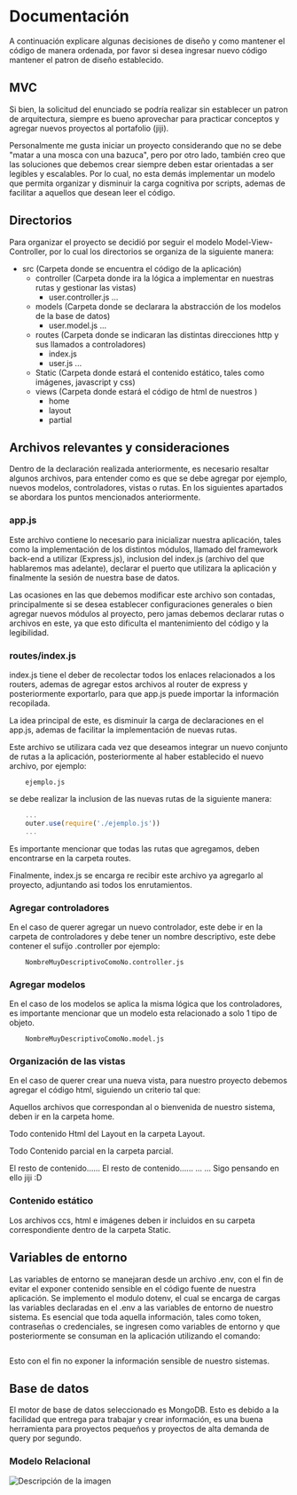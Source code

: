 # Documentación
A continuación explicare algunas decisiones de diseño y como mantener el código de manera ordenada, por favor si desea ingresar nuevo código mantener el patron de diseño establecido.

## MVC
Si bien, la solicitud del enunciado se podría realizar sin establecer un patron de arquitectura, siempre es bueno aprovechar para practicar conceptos y agregar nuevos proyectos al portafolio (jiji).

Personalmente me gusta iniciar un proyecto considerando que no se debe "matar a una mosca con una bazuca", pero por otro lado, también creo que las soluciones que debemos crear siempre deben estar orientadas a ser legibles y escalables. Por lo cual, no esta demás implementar un modelo que permita organizar y disminuir la carga cognitiva por scripts, ademas de facilitar a aquellos que desean leer el código.

## Directorios
Para organizar el proyecto se decidió por seguir el modelo Model-View-Controller, por lo cual los directorios se organiza de la siguiente manera:

* src (Carpeta donde se encuentra el código de la aplicación)
    * controller (Carpeta donde ira la lógica a implementar en nuestras rutas y gestionar las vistas)
        * user.controller.js
        ...
    * models (Carpeta donde se declarara la abstracción de los modelos de la base de datos)
        * user.model.js
        ...
    * routes (Carpeta donde se indicaran las distintas direcciones http y sus llamados a controladores)
        * index.js
        * user.js
        ...
    * Static (Carpeta donde estará el contenido estático, tales como imágenes, javascript y css)
    * views (Carpeta donde estará el código de html de nuestros )
        * home 
        * layout
        * partial
            

## Archivos relevantes y consideraciones
Dentro de la declaración realizada anteriormente, es necesario resaltar algunos archivos, para entender como es que se debe agregar por ejemplo, nuevos modelos, controladores, vistas o rutas.
En los siguientes apartados se abordara los puntos mencionados anteriormente.

### app.js
Este archivo contiene lo necesario para inicializar nuestra aplicación, tales como la implementación de los distintos módulos, llamado del framework back-end a utilizar (Express.js), inclusion del index.js (archivo del que hablaremos mas adelante), declarar el puerto que utilizara la aplicación y finalmente la sesión de nuestra base de datos.

Las ocasiones en las que debemos modificar este archivo son contadas, principalmente si se desea establecer configuraciones generales o bien agregar nuevos módulos al proyecto, pero jamas debemos declarar rutas o archivos en este, ya que esto dificulta el mantenimiento del código y la legibilidad.

### routes/index.js
index.js tiene el deber de recolectar todos los enlaces relacionados a los routers, ademas de agregar estos archivos al router de express y posteriormente exportarlo, para que app.js puede importar la información recopilada.

La idea principal de este, es disminuir la carga de declaraciones en el app.js, ademas de facilitar la implementación de nuevas rutas.

Este archivo se utilizara cada vez que deseamos integrar un nuevo conjunto de rutas a la aplicación, posteriormente al haber establecido el nuevo archivo, por ejemplo:

```
    ejemplo.js
```
se debe realizar la inclusion de las nuevas rutas de la siguiente manera:

```javascript
    ...
    outer.use(require('./ejemplo.js'))
    ...
```
Es importante mencionar que todas las rutas que agregamos, deben encontrarse en la carpeta routes.

Finalmente, index.js se encarga re recibir este archivo ya agregarlo al proyecto, adjuntando asi todos los enrutamientos.

### Agregar controladores
En el caso de querer agregar un nuevo controlador, este debe ir en la carpeta de controladores y debe tener un nombre descriptivo, este debe contener el sufijo .controller por ejemplo:
```
    NombreMuyDescriptivoComoNo.controller.js
``` 
### Agregar modelos
En el caso de los modelos se aplica la misma lógica que los controladores, es importante mencionar que un modelo esta relacionado a solo 1 tipo de objeto.
```
    NombreMuyDescriptivoComoNo.model.js
``` 
### Organización de las vistas
En el caso de querer crear una nueva vista, para nuestro proyecto debemos agregar el código html, siguiendo un criterio tal que:

Aquellos archivos que correspondan al o bienvenida de nuestro sistema, deben ir en la carpeta home.

Todo contenido Html del Layout en la carpeta Layout.

Todo Contenido parcial en la carpeta parcial.

El resto de contenido......
El resto de contenido......
...
...
Sigo pensando en ello jiji :D

### Contenido estático
Los archivos ccs, html e imágenes deben ir incluidos en su carpeta correspondiente dentro de la carpeta Static.

## Variables de entorno
Las variables de entorno se manejaran desde un archivo .env, con el fin de evitar el exponer contenido sensible en el código fuente de nuestra aplicación. Se implemento el modulo dotenv, el cual se encarga de cargas las variables declaradas en el .env a las variables de entorno de nuestro sistema. 
Es esencial que toda aquella información, tales como token, contraseñas o credenciales, se ingresen como variables de entorno y que posteriormente se consuman en la aplicación utilizando el comando: 
```javascript

```
Esto con el fin no exponer la información sensible de nuestro sistemas.

## Base de datos
El motor de base de datos seleccionado es MongoDB. Esto es debido a la facilidad que entrega para trabajar y crear información, es una buena herramienta para proyectos pequeños y proyectos de alta demanda de query por segundo.
### Modelo Relacional
![Descripción de la imagen](https://memecreator.org/static/images/memes/5485764.jpg)
